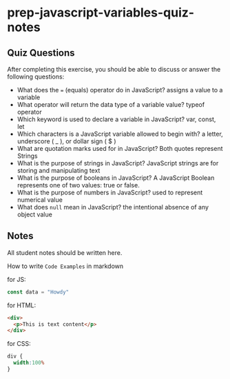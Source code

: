 # prep-javascript-variables-quiz-notes

## Quiz Questions

After completing this exercise, you should be able to discuss or answer the following questions:

- What does the `=` (equals) operator do in JavaScript?
assigns a value to a variable
- What operator will return the data type of a variable value?
typeof operator
- Which keyword is used to declare a variable in JavaScript?
var, const, let
- Which characters is a JavaScript variable allowed to begin with?
a letter, underscore ( _ ), or dollar sign ( $ )
- What are quotation marks used for in JavaScript?
Both quotes represent Strings
- What is the purpose of strings in JavaScript?
JavaScript strings are for storing and manipulating text
- What is the purpose of booleans in JavaScript?
A JavaScript Boolean represents one of two values: true or false.
- What is the purpose of numbers in JavaScript?
used to represent numerical value
- What does `null` mean in JavaScript?
the intentional absence of any object value
## Notes

All student notes should be written here.


How to write `Code Examples` in markdown

for JS:
```javascript
const data = "Howdy"
```

for HTML:
```html
<div>
  <p>This is text content</p>
</div>
```

for CSS:
```css
div {
  width:100%
}
```

